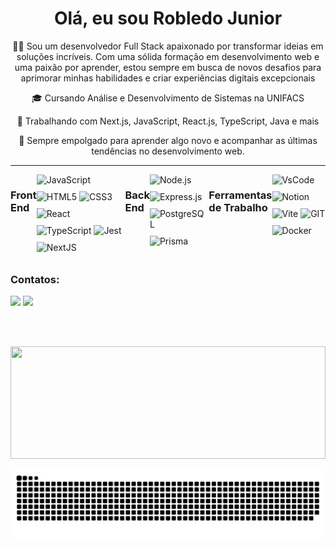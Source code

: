 <div align="center">
  <h1>Olá, eu sou Robledo Junior</h1>
</div>

<div align="center">
  <p>👩‍💻 Sou um desenvolvedor Full Stack apaixonado por transformar ideias em soluções incríveis. Com uma sólida formação em desenvolvimento web e uma paixão por aprender, estou sempre em busca de novos desafios para aprimorar minhas habilidades e criar experiências digitais excepcionais </p>
  <p>🎓 Cursando Análise e Desenvolvimento de Sistemas na UNIFACS</p>
  <p>🚀 Trabalhando com Next.js, JavaScript, React.js, TypeScript, Java e mais</p>
  <p>🌱 Sempre empolgado para aprender algo novo e acompanhar as últimas tendências no desenvolvimento web.</p>
</div>

---
<div style="display: flex; justify-content: space-between;">

### Front End
  <!-- Front-end -->
  <div>
    <img style="margin-bottom: 10px" alt="JavaScript" src="https://img.shields.io/badge/JavaScript-323330?style=for-the-badge&logo=javascript&logoColor=F7DF1E" />
    <img style="margin-bottom: 10px" alt="HTML5" src="https://img.shields.io/badge/HTML5-E34F26?style=for-the-badge&logo=html5&logoColor=white" />
    <img style="margin-bottom: 10px" alt="CSS3" src="https://img.shields.io/badge/CSS3-1572B6?style=for-the-badge&logo=css3&logoColor=white" />
    <img style="margin-bottom: 10px" alt="React" src="https://img.shields.io/badge/React-20232A?style=for-the-badge&logo=react&logoColor=61DAFB" />
    <img style="margin-bottom: 10px" alt="TypeScript" src="https://img.shields.io/badge/TypeScript-007ACC?style=for-the-badge&logo=typescript&logoColor=white" />
    <img style="margin-bottom: 10px" alt="Jest" src="https://img.shields.io/badge/Jest-C21325?style=for-the-badge&logo=jest&logoColor=white" />
    <img style="margin-bottom: 10px" alt="NextJS" src="https://img.shields.io/badge/next%20js-000000?style=for-the-badge&logo=nextdotjs&logoColor=white" />
  </div>

  ### Back End
  <!-- Back-end -->
  <div>
    <img style="margin-bottom: 10px" alt="Node.js" src="https://img.shields.io/badge/Node%20js-339933?style=for-the-badge&logo=nodedotjs&logoColor=white" />
    <img style="margin-bottom: 10px" alt="Express.js" src="https://img.shields.io/badge/Express%20js-000000?style=for-the-badge&logo=express&logoColor=white" />
    <img style="margin-bottom: 10px" alt="PostgreSQL" src="https://img.shields.io/badge/PostgreSQL-316192?style=for-the-badge&logo=postgresql&logoColor=white"/>
    <img style="margin-bottom: 10px" alt="Prisma" src="https://img.shields.io/badge/Prisma-3982CE?style=for-the-badge&logo=Prisma&logoColor=white" />
    <i class="devicon-spring-plain-wordmark colored"></i>
          
  </div>

  ### Ferramentas de Trabalho
  <!-- Ferramentas de Trabalho -->
  <div>
    <img style="margin-bottom: 10px" alt="VsCode" src="https://img.shields.io/badge/Visual_Studio_Code-0078D4?style=for-the-badge&logo=visual%20studio%20code&logoColor=white"/>
    <img style="margin-bottom: 10px" alt="Notion" src="https://img.shields.io/badge/Notion-000000?style=for-the-badge&logo=notion&logoColor=white"/>
    <img style="margin-bottom: 10px" alt="Vite" src="https://img.shields.io/badge/Vite-B73BFE?style=for-the-badge&logo=vite&logoColor=FFD62E" />
    <img style="margin-bottom: 10px" alt="GIT" src="https://img.shields.io/badge/GIT-E44C30?style=for-the-badge&logo=git&logoColor=white" />
    <img style="margin-bottom: 10px" alt="Docker" src="https://img.shields.io/badge/Docker-2CA5E0?style=for-the-badge&logo=docker&logoColor=white" />
  </div>

</div>

 
### Contatos:
  <div>
  <a href="mailto:robledorjunior1@gmail.com"><img src="https://img.shields.io/badge/-Gmail-%23333?style=for-the-badge&logo=gmail&logoColor=white" target="_blank"></a>
  <a href="https://www.linkedin.com/in/robledojunior/" target="_blank"><img src="https://img.shields.io/badge/-LinkedIn-%230077B5?style=for-the-badge&logo=linkedin&logoColor=white" target="_blank"></a>

  <br><br>
  <div>
   <a href="https://github.com/rjunio98">
   <img height="180em" width="100%" src="https://github-readme-stats.vercel.app/api/top-langs/?username=rjunio98&layout=compact&langs_count=6&theme=tokyonight"/>
</div>

  ![Snake animation](https://github.com/rjunio98/rjunio98/blob/output/github-contribution-grid-snake.svg)
</div>
